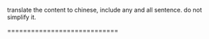translate the content to chinese, include any and all sentence. do not simplify it.

============================